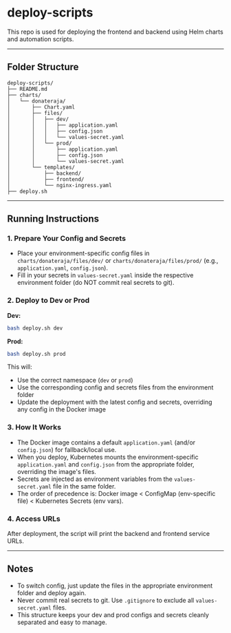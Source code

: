 # deploy-scripts
This repo is used for deploying the frontend and backend using Helm charts and automation scripts.

---

## Folder Structure

```
deploy-scripts/
├── README.md
├── charts/
│   └── donateraja/
│       ├── Chart.yaml
│       ├── files/
│       │   ├── dev/
│       │   │   ├── application.yaml
│       │   │   ├── config.json
│       │   │   └── values-secret.yaml
│       │   └── prod/
│       │       ├── application.yaml
│       │       ├── config.json
│       │       └── values-secret.yaml
│       └── templates/
│           ├── backend/
│           ├── frontend/
│           └── nginx-ingress.yaml
├── deploy.sh
```

---

## Running Instructions

### 1. Prepare Your Config and Secrets
- Place your environment-specific config files in `charts/donateraja/files/dev/` or `charts/donateraja/files/prod/` (e.g., `application.yaml`, `config.json`).
- Fill in your secrets in `values-secret.yaml` inside the respective environment folder (do NOT commit real secrets to git).

### 2. Deploy to Dev or Prod

**Dev:**
```bash
bash deploy.sh dev
```

**Prod:**
```bash
bash deploy.sh prod
```

This will:
- Use the correct namespace (`dev` or `prod`)
- Use the corresponding config and secrets files from the environment folder
- Update the deployment with the latest config and secrets, overriding any config in the Docker image

### 3. How It Works
- The Docker image contains a default `application.yaml` (and/or `config.json`) for fallback/local use.
- When you deploy, Kubernetes mounts the environment-specific `application.yaml` and `config.json` from the appropriate folder, overriding the image's files.
- Secrets are injected as environment variables from the `values-secret.yaml` file in the same folder.
- The order of precedence is: Docker image < ConfigMap (env-specific file) < Kubernetes Secrets (env vars).

### 4. Access URLs
After deployment, the script will print the backend and frontend service URLs.

---

## Notes
- To switch config, just update the files in the appropriate environment folder and deploy again.
- Never commit real secrets to git. Use `.gitignore` to exclude all `values-secret.yaml` files.
- This structure keeps your dev and prod configs and secrets cleanly separated and easy to manage.
